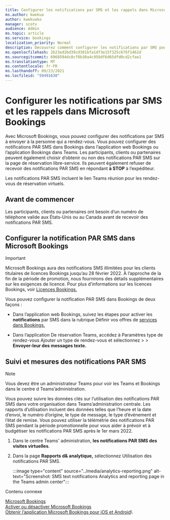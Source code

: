 ```yaml
---
title: Configurer les notifications par SMS et les rappels dans Microsoft Bookings
ms.author: kwekua
author: kwekuako
manager: scotv
audience: Admin
ms.topic: article
ms.service: bookings
localization_priority: Normal
description: Découvrez comment configurer les notifications par SMS pour les clients, les clients et les partenaires dans Microsoft Bookings.
ms.openlocfilehash: 2b23ed2bd39cd301bfa1df3e15f325c676f1462d
ms.sourcegitcommit: 6968594dc8cf8b30a4c958df6d65dfd0cd2cfae1
ms.translationtype: MT
ms.contentlocale: fr-FR
ms.lasthandoff: 09/23/2021
ms.locfileid: "59491630"
---
```

# <a name="configure-sms-text-notifications-and-reminders-in-microsoft-bookings"></a>Configurer les notifications par SMS et les rappels dans Microsoft Bookings

Avec Microsoft Bookings, vous pouvez configurer des notifications par SMS à envoyer à la personne qui a rendez-vous. Vous pouvez configurer des notifications PAR SMS dans Bookings dans l’application web Bookings ou l’application Bookings dans Teams. Les participants, clients ou partenaires peuvent également choisir d’obtenir ou non des notifications PAR SMS sur la page de réservation libre-service. Ils peuvent également refuser de recevoir des notifications PAR SMS en répondant **à STOP** à l’expéditeur.

Les notifications PAR SMS incluent le lien Teams réunion pour les rendez-vous de réservation virtuels.

## <a name="before-you-begin"></a>Avant de commencer

Les participants, clients ou partenaires ont besoin d’un numéro de téléphone valide aux États-Unis ou au Canada avant de recevoir des notifications PAR SMS.

## <a name="configure-sms-notification-in-microsoft-bookings"></a>Configurer la notification PAR SMS dans Microsoft Bookings

> [!IMPORTANT]
> Microsoft Bookings aura des notifications SMS illimitées pour les clients titulaires de licences Bookings jusqu’au 28 février 2022. À l’approche de la fin de la période de promotion, nous fournirons des détails supplémentaires sur les exigences de licence. Pour plus d’informations sur les licences Bookings, voir [Licences Bookings.](/microsoft-365/bookings/bookings-faq?view=o365-worldwide#who-has-access-to-microsoft-bookings-)

Vous pouvez configurer la notification PAR SMS dans Bookings de deux façons :

- Dans l’application web Bookings, suivez les étapes pour activer les **notifications** par SMS dans la rubrique Définir vos offres de [services dans Bookings.](define-service-offerings.md)

- Dans l’application De réservation Teams, accédez à Paramètres type de rendez-vous Ajouter un type de rendez-vous et sélectionnez  >    >   **Envoyer-leur des messages texte.**

## <a name="tracking-and-metrics-for-sms-notifications"></a>Suivi et mesures des notifications PAR SMS

> [!NOTE]
> Vous devez être un administrateur Teams pour voir les Teams et Bookings dans le centre d Teams’administration.

Vous pouvez suivre les données clés sur l’utilisation des notifications PAR SMS dans votre organisation dans Teams’administration centrale. Les rapports d’utilisation incluent des données telles que l’heure et la date d’envoi, le numéro d’origine, le type de message, le type d’événement et l’état de remise. Vous pouvez utiliser la télémétrie des notifications PAR SMS pendant la période promotionnelle pour vous aider à prévoir et à budgétiser les notifications PAR SMS après le 1er mars 2022.

1. Dans le centre Teams' administration, **les notifications PAR SMS des visites virtuelles**.

2. Dans la page **Rapports d& analytique,** sélectionnez Utilisation des notifications PAR SMS.

    :::image type="content" source="../media/analytics-reporting.png" alt-text="Screenshot: SMS text notifications Analytics and reporting page in the Teams admin center":::

Contenu connexe

[Microsoft Bookings](bookings-overview.md)\
[Activer ou désactiver Microsoft Bookings](turn-bookings-on-or-off.md)\
[Obtenir l’application Microsoft Bookings pour iOS et Android](get-bookings-app.md)\
